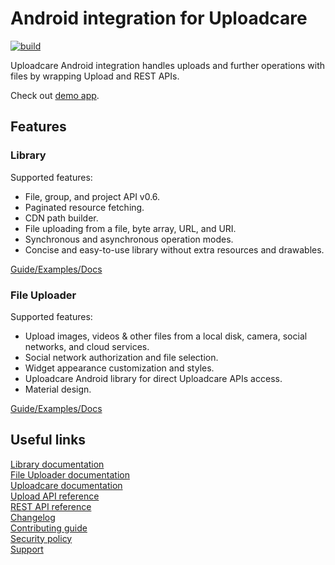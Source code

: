 # Android integration for Uploadcare
[![build](https://travis-ci.org/uploadcare/uploadcare-android.svg?branch=master)](https://travis-ci.org/uploadcare/uploadcare-android)

Uploadcare Android integration handles uploads and further operations with files by wrapping Upload and REST APIs.

Check out [demo app](/example).

## Features

### Library

Supported features:

- File, group, and project API v0.6.
- Paginated resource fetching.
- CDN path builder.
- File uploading from a file, byte array, URL, and URI.
- Synchronous and asynchronous operation modes.
- Concise and easy-to-use library without extra resources and drawables.

[Guide/Examples/Docs](https://github.com/uploadcare/uploadcare-android/blob/master/library)

### File Uploader

Supported features:

- Upload images, videos & other files from a local disk, camera, social networks, and cloud services.
- Social network authorization and file selection.
- Widget appearance customization and styles.
- Uploadcare Android library for direct Uploadcare APIs access.
- Material design.

[Guide/Examples/Docs](https://github.com/uploadcare/uploadcare-android/blob/master/widget)

## Useful links

[Library documentation](https://github.com/uploadcare/uploadcare-android/blob/master/documentation/LIBRARY.md)  
[File Uploader documentation](https://github.com/uploadcare/uploadcare-android/blob/master/documentation/WIDGET.md)  
[Uploadcare documentation](https://uploadcare.com/docs/?utm_source=github&utm_medium=referral&utm_campaign=uploadcare-android)  
[Upload API reference](https://uploadcare.com/api-refs/upload-api/?utm_source=github&utm_medium=referral&utm_campaign=uploadcare-android)  
[REST API reference](https://uploadcare.com/api-refs/rest-api/?utm_source=github&utm_medium=referral&utm_campaign=uploadcare-android)  
[Changelog](https://github.com/uploadcare/uploadcare-android/blob/master/CHANGELOG.md)  
[Contributing guide](https://github.com/uploadcare/.github/blob/master/CONTRIBUTING.md)  
[Security policy](https://github.com/uploadcare/uploadcare-android/security/policy)  
[Support](https://github.com/uploadcare/.github/blob/master/SUPPORT.md)  
